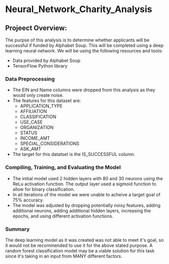# Neural_Network_Charity_Analysis

## Projeect Overview: 

The purpse of this analysis is to determine whether applicants will be successful if funded by Alphabet Soup. This will be completed using a deep learning neural network. We will be using the following resources and tools: 
- Data provided by Alphabet Soup
- TensorFlow Python library

### Data Preprocessing
- The EIN and Name columns were dropped from this analysis as they would only create noise. 
- The features for this dataset are: 
  - APPLICATION_TYPE
  - AFFILIATION
  - CLASSIFICATION
  - USE_CASE
  - ORGANIZATION
  - STATUS
  - INCOME_AMT
  - SPECIAL_CONSIDERATIONS	
  - ASK_AMT
- The target for this datatset is the IS_SUCCESSFUL column. 


### Compiling, Training, and Evaluating the Model
- The initial model used 2 hidden layers with 80 and 30 neurons using the ReLu activation function. The output layer used a sigmoid function to allow for binary classification. 
- In all iterations of the model we were unable to acheive a target goal of 75% accuracy. 
- The model was adjusted by dropping potentially noisy features, adding additional neurons, adding additional hidden layers, increasing the epochs, and using different activation functions. 

### Summary
The deep learning model as it was created was not able to meet it's goal, so it would not be recommended to use it for the above stated purpose. A random forest classification model may be a viable solution for this task since it's taking in an input from MANY different factors. 
